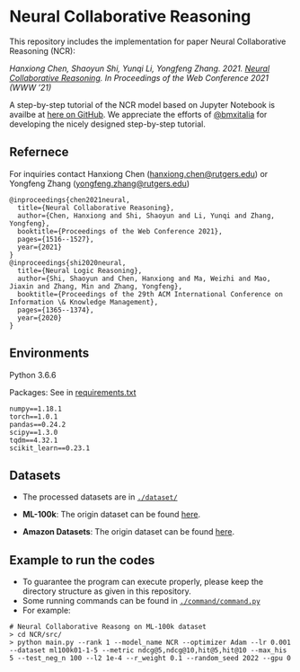 # Neural Collaborative Reasoning
This repository includes the implementation for paper Neural Collaborative Reasoning (NCR):

*Hanxiong Chen, Shaoyun Shi, Yunqi Li, Yongfeng Zhang. 2021. [Neural Collaborative Reasoning](https://arxiv.org/pdf/2005.08129.pdf). 
In Proceedings of the Web Conference 2021 (WWW ’21)*

A step-by-step tutorial of the NCR model based on Jupyter Notebook is availbe at [here on GitHub](https://github.com/bmxitalia/NCRProject). We appreciate the efforts of [@bmxitalia](https://github.com/bmxitalia) for developing the nicely designed step-by-step tutorial.

## Refernece

For inquiries contact Hanxiong Chen (hanxiong.chen@rutgers.edu) or Yongfeng Zhang (yongfeng.zhang@rutgers.edu)

```
@inproceedings{chen2021neural,
  title={Neural Collaborative Reasoning},
  author={Chen, Hanxiong and Shi, Shaoyun and Li, Yunqi and Zhang, Yongfeng},
  booktitle={Proceedings of the Web Conference 2021},
  pages={1516--1527},
  year={2021}
}
@inproceedings{shi2020neural,
  title={Neural Logic Reasoning},
  author={Shi, Shaoyun and Chen, Hanxiong and Ma, Weizhi and Mao, Jiaxin and Zhang, Min and Zhang, Yongfeng},
  booktitle={Proceedings of the 29th ACM International Conference on Information \& Knowledge Management},
  pages={1365--1374},
  year={2020}
}
```

## Environments

Python 3.6.6

Packages: See in [requirements.txt](https://github.com/rutgerswiselab/NCR/blob/master/requirements.txt)

```
numpy==1.18.1
torch==1.0.1
pandas==0.24.2
scipy==1.3.0
tqdm==4.32.1
scikit_learn==0.23.1
```

## Datasets

- The processed datasets are in  [`./dataset/`](https://github.com/rutgerswiselab/NCR/tree/master/dataset)

- **ML-100k**: The origin dataset can be found [here](https://grouplens.org/datasets/movielens/100k/). 

- **Amazon Datasets**: The origin dataset can be found [here](http://jmcauley.ucsd.edu/data/amazon/). 
    

## Example to run the codes
-   To guarantee the program can execute properly, please keep the directory structure as given in this repository.
-   Some running commands can be found in [`./command/command.py`](https://github.com/rutgerswiselab/NCR/blob/master/command/command.py)
-   For example:

```
# Neural Collaborative Reasong on ML-100k dataset
> cd NCR/src/
> python main.py --rank 1 --model_name NCR --optimizer Adam --lr 0.001 --dataset ml100k01-1-5 --metric ndcg@5,ndcg@10,hit@5,hit@10 --max_his 5 --test_neg_n 100 --l2 1e-4 --r_weight 0.1 --random_seed 2022 --gpu 0
```
